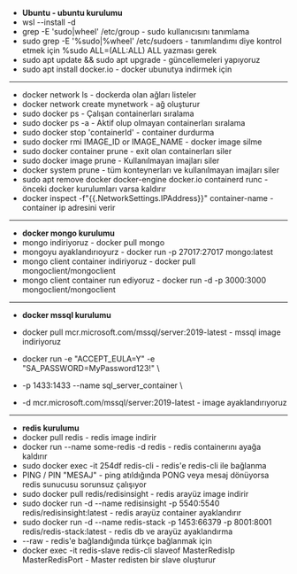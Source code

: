- **Ubuntu - ubuntu kurulumu**
- wsl --install -d 
- grep -E 'sudo|wheel' /etc/group - sudo kullanıcısını tanımlama
- sudo grep -E '%sudo|%wheel' /etc/sudoers - tanımlandımı diye kontrol etmek için %sudo ALL=(ALL:ALL) ALL yazması gerek
- sudo apt update && sudo apt upgrade - güncellemeleri yapıyoruz
- sudo apt install docker.io - docker ubunutya indirmek için
  
---

- docker network ls - dockerda olan ağları listeler
- docker network create mynetwork - ağ oluşturur
- sudo docker ps - Çalışan containerları sıralama 
- sudo docker ps -a - Aktif olup olmayan containerları sıralama
- sudo docker stop 'containerId' - container durdurma
- sudo docker rmi IMAGE_ID or IMAGE_NAME - docker image silme
- sudo docker container prune - exit olan containerları siler
- sudo docker image prune - Kullanılmayan imajları siler
- docker system prune - tüm konteynerları ve kullanılmayan imajları siler
- sudo apt remove docker docker-engine docker.io containerd runc - önceki docker kurulumları varsa kaldırır
- docker inspect -f"{{.NetworkSettings.IPAddress}}" container-name - container ip adresini verir
  
---

- **docker mongo kurulumu**
- mongo indiriyoruz - docker pull mongo
- mongoyu ayaklandırıoyurz - docker run -p 27017:27017 mongo:latest 
- mongo client container indiriyoruz -  docker pull mongoclient/mongoclient
- mongo client container run ediyoruz - docker run -d -p 3000:3000 mongoclient/mongoclient
  
---
- **docker mssql kurulumu**
  
- docker pull mcr.microsoft.com/mssql/server:2019-latest - mssql image indiriyoruz
- docker run -e "ACCEPT_EULA=Y" -e "SA_PASSWORD=MyPassword123!" \
- -p 1433:1433 --name sql_server_container \
- -d mcr.microsoft.com/mssql/server:2019-latest - image ayaklandırıyoruz

- ---

- **redis kurulumu**
- docker pull redis - redis image indirir
- docker run --name some-redis -d redis - redis containerını ayağa kaldırır
- sudo docker exec -it 254df redis-cli - redis'e redis-cli ile bağlanma
- PING / PIN "MESAJ" - ping atıldığında PONG veya mesaj dönüyorsa redis sunucusu sorunsuz çalışıyor 
- sudo docker pull redis/redisinsight - redis arayüz image indirir
- sudo docker run -d --name redisinsight -p 5540:5540 redis/redisinsight:latest - redis arayüz container ayaklandırır
- sudo docker run -d --name redis-stack -p 1453:66379 -p 8001:8001 redis/redis-stack:latest - redis db ve arayüz ayaklandırma
- --raw - redis'e bağlandığında türkçe bağlanmak için
- docker exec -it redis-slave redis-cli slaveof MasterRedisIp MasterRedisPort - Master redisten bir slave oluşturur



